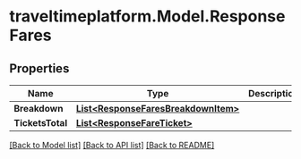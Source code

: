 
# traveltimeplatform.Model.ResponseFares

## Properties

Name | Type | Description | Notes
------------ | ------------- | ------------- | -------------
**Breakdown** | [**List&lt;ResponseFaresBreakdownItem&gt;**](ResponseFaresBreakdownItem.md) |  | 
**TicketsTotal** | [**List&lt;ResponseFareTicket&gt;**](ResponseFareTicket.md) |  | 

[[Back to Model list]](../README.md#documentation-for-models)
[[Back to API list]](../README.md#documentation-for-api-endpoints)
[[Back to README]](../README.md)

